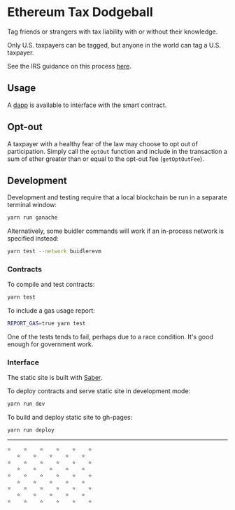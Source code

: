 # Ethereum Tax Dodgeball

Tag friends or strangers with tax liability with or without their knowledge.

Only U.S. taxpayers can be tagged, but anyone in the world can tag a U.S. taxpayer.

See the IRS guidance on this process [here](https://www.irs.gov/pub/irs-drop/rr-19-24.pdf).


## Usage

A [dapp](https://itnsickbarry.github.io/ethereum-tax-dodgeball) is available to interface with the smart contract.

## Opt-out

A taxpayer with a healthy fear of the law may choose to opt out of participation.  Simply call the `optOut` function and include in the transaction a sum of ether greater than or equal to the opt-out fee (`getOptOutFee`).

## Development

Development and testing require that a local blockchain be run in a separate terminal window:

```bash
yarn run ganache
```

Alternatively, some buidler commands will work if an in-process network is specified instead:

```bash
yarn test --network buidlerevm
```

### Contracts

To compile and test contracts:

```bash
yarn test
```

To include a gas usage report:

```bash
REPORT_GAS=true yarn test
```

One of the tests tends to fail, perhaps due to a race condition.  It's good enough for government work.

### Interface

The static site is built with [Saber](https://saber.land/).

To deploy contracts and serve static site in development mode:

```bash
yarn run dev
```

To build and deploy static site to gh-pages:

```bash
yarn run deploy
```

___

```bash
⭐    ⭐    ⭐    ⭐    ⭐    ⭐
   ⭐    ⭐    ⭐    ⭐    ⭐   
⭐    ⭐    ⭐    ⭐    ⭐    ⭐
   ⭐    ⭐    ⭐    ⭐    ⭐   
⭐    ⭐    ⭐    ⭐    ⭐    ⭐
   ⭐    ⭐    ⭐    ⭐    ⭐   
⭐    ⭐    ⭐    ⭐    ⭐    ⭐
   ⭐    ⭐    ⭐    ⭐    ⭐   
⭐    ⭐    ⭐    ⭐    ⭐    ⭐
```
